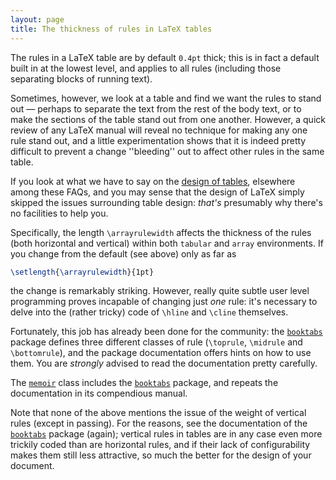 ```yaml
---
layout: page
title: The thickness of rules in LaTeX tables
---
```


The rules in a LaTeX table are by default `0.4pt` thick;
this is in fact a default built in at the lowest level, and applies to
all rules (including those separating blocks of running text).

Sometimes, however, we look at a table and find we want the rules to
stand out&nbsp;&mdash; perhaps to separate the text from the rest of the body
text, or to make the sections of the table stand out from one another.
However, a quick review of any LaTeX manual will reveal no
technique for making any one rule stand out, and a little
experimentation shows that it is indeed pretty difficult to prevent
a change ''bleeding'' out to affect other rules in the same table.

If you look at what we have to say on the 
[design of tables](./FAQ-destable.html), elsewhere
among these FAQs, and you may sense that the design of LaTeX
simply skipped the issues surrounding table design: _that's_
presumably why there's no facilities to help you.

Specifically, the length `\arrayrulewidth` affects the thickness of
the rules (both horizontal and vertical) within both
`tabular` and `array` environments.  If you
change from the default (see above) only as far as
```latex
\setlength{\arrayrulewidth}{1pt}
```
the change is remarkably striking.  However, really quite subtle user
level programming proves incapable of changing just _one_ rule:
it's necessary to delve into the (rather tricky) code of `\hline`
and `\cline` themselves.

Fortunately, this job has already been done for the community: the
[`booktabs`](http://ctan.org/pkg/booktabs) package defines three different classes of rule
(`\toprule`, `\midrule` and `\bottomrule`), and the package
documentation offers hints on how to use them.  You are
_strongly_ advised to read the documentation pretty carefully.

The [`memoir`](http://ctan.org/pkg/memoir) class includes the [`booktabs`](http://ctan.org/pkg/booktabs) package, and
repeats the documentation in its compendious manual.

Note that none of the above mentions the issue of the weight of
vertical rules (except in passing).  For the reasons, see the
documentation of the [`booktabs`](http://ctan.org/pkg/booktabs) package (again); vertical
rules in tables are in any case even more trickily coded than are
horizontal rules, and if their lack of configurability makes them
still less attractive, so much the better for the design of your
document.

